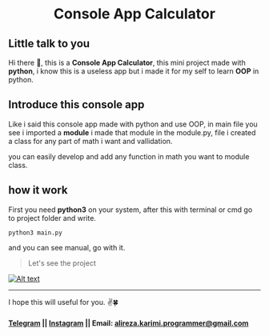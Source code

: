 <h1 style="text-align:center">Console App Calculator</h1>

## Little talk to you
Hi there 👋, this is a **Console App Calculator**, this mini project made with **python**, i know this is a useless app but i made it for my self to learn **OOP** in python.

## Introduce this console app
Like i said this console app made with python and use OOP, in main file you see i imported a **module** i made that module in the module.py, file i created a class for any part of math i want and vallidation.

you can easily develop and add any function in math you want to module class.

## how it work
First you need **python3** on your system, after this with terminal or cmd go to project folder and write.
```
python3 main.py
```
and you can see manual, go with it.
> Let's see the project 

[![Alt text](hhttps://yourimageshare.com/ib/WXcFRVXbNp)](https://github.com/Alireza0K)


---
I hope this will useful for you. ✌️🍀
#### [Telegram](tg://user?id=Alirez0K) || [Instagram](https://www.instagram.com/alirez0k/) || Email: alireza.karimi.programmer@gmail.com 

